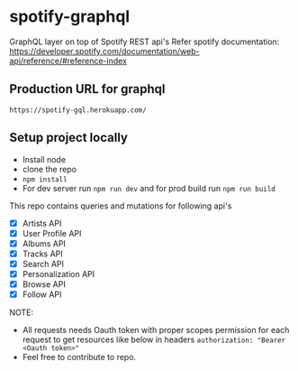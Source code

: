 # spotify-graphql
GraphQL layer on top of Spotify REST api's
Refer spotify documentation: https://developer.spotify.com/documentation/web-api/reference/#reference-index

## Production URL for graphql
```
https://spotify-gql.herokuapp.com/
```

## Setup project locally
- Install node 
- clone the repo
- ```npm install```
- For dev server run ```npm run dev``` and for prod build run ```npm run build```

This repo contains queries and mutations for following api's
- [x] Artists API
- [x] User Profile API
- [x] Albums API
- [x] Tracks API
- [x] Search API
- [x] Personalization API
- [x] Browse API
- [x] Follow API

NOTE: 
- All requests needs Oauth token with proper scopes permission for each request to get resources like below in headers
  ```authorization: "Bearer <Oauth token>"```
- Feel free to contribute to repo.
